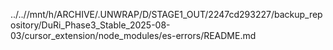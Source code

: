../..//mnt/h/ARCHIVE/.UNWRAP/D/STAGE1_OUT/2247cd293227/backup_repository/DuRi_Phase3_Stable_2025-08-03/cursor_extension/node_modules/es-errors/README.md